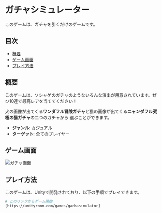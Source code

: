 # ガチャシミュレーター

このゲームは、ガチャを引くだけのゲームです。

## 目次
- [概要](#概要)
- [ゲーム画面](ゲーム画面)
- [プレイ方法](#プレイ方法)


## 概要

このゲームは、ソシャゲのガチャのようないろんな演出が用意されています。ぜひ10連で最高レアを当ててください！

犬の画像が出てくる**ワンダフル冒険ガチャ**と猫の画像が出てくる**ニャンダフル究極の猫ガチャ**の二つのガチャから
選ぶことができます。

- **ジャンル**: カジュアル
- **ターゲット**: 全てのプレイヤー

## ゲーム画面

![ガチャ画面]("C:\Users\vantan\Pictures\Screenshots\犬ガチャ.png")


## プレイ方法

このゲームは、Unityで開発されており、以下の手順でプレイできます。

```bash
# このリンクからゲーム開始
[https://unityroom.com/games/gachasimulator]
